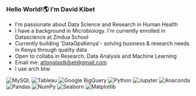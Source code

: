 ### Hello World!🌎 I’m David Kibet
- I'm passionate about Data Science and Research in Human Health
- I have a background in Microbiology. I'm currently enrolled in Datascience at Zindua School
- Currently building 'DataOpsKenya'- solving business & research needs in Kenya through quality data
- Open to collabs in Research, Data Analysis and Machine Learning
- Email me: atlonglastkibet@gmail.com
- I use arch btw
  
![MySQL](https://img.shields.io/badge/MySQL-4479A1?style=for-the-badge&logo=mysql&logoColor=white)
![Tableau](https://img.shields.io/badge/Tableau-E97627?style=for-the-badge&logo=tableau&logoColor=white)
![Google BigQuery](https://img.shields.io/badge/Google%20BigQuery-4285F4?style=for-the-badge&logo=googlebigquery&logoColor=white)
![Python](https://img.shields.io/badge/Python-3776AB?style=for-the-badge&logo=python&logoColor=white)
![Jupyter](https://img.shields.io/badge/Jupyter-DF3C64?style=for-the-badge&logo=jupyter&logoColor=white)
![Anaconda](https://img.shields.io/badge/Anaconda-44A833?style=for-the-badge&logo=anaconda&logoColor=white)
![Pandas](https://img.shields.io/badge/Pandas-150458?style=for-the-badge&logo=pandas&logoColor=white)
![NumPy](https://img.shields.io/badge/NumPy-013243?style=for-the-badge&logo=numpy&logoColor=white)
![Seaborn](https://img.shields.io/badge/Seaborn-FF4F00?style=for-the-badge&logo=seaborn&logoColor=white)
![Matplotlib](https://img.shields.io/badge/Matplotlib-003B57?style=for-the-badge&logo=matplotlib&logoColor=white)

<!---
atlonglastkibet/atlonglastkibet is a ✨ special ✨ repository because its `README.md` (this file) appears on your GitHub profile.
You can click the Preview link to take a look at your changes.
--->
